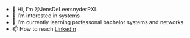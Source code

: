 - 👋 Hi, I’m @JensDeLeersnyderPXL
- 👀 I’m interested in systems
- 🌱 I’m currently learning professonal bachelor systems and networks
- 📫 How to reach [LinkedIn](https://www.linkedin.com/in/jens-de-leersnyder-29520a1b5/)

<!---
JensDeLeersnyderPXL/JensDeLeersnyderPXL is a ✨ special ✨ repository because its `README.md` (this file) appears on your GitHub profile.
You can click the Preview link to take a look at your changes.
--->
